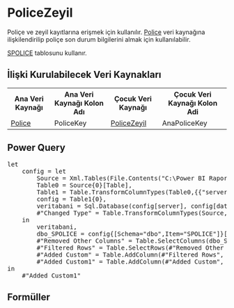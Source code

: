 <h1>PoliceZeyil</h1>
Poliçe ve zeyil kayıtlarına erişmek için kullanılır. <a href="../VeriKaynaklari/Police.md">Police</a> veri kaynağına ilişkilendirilip poliçe son durum bilgilerini almak için kullanılabilir.

<a href="../Tablolar/SPOLICE.md">SPOLICE</a> tablosunu kullanır.

<h2>İlişki Kurulabilecek Veri Kaynakları</h2>
<table>
<tr>
<th>Ana Veri Kaynağı</th>
<th>Ana Veri Kaynağı Kolon Adı</th>
<th>Çocuk Veri Kaynağı</th>
<th>Çocuk Veri Kaynağı Kolon Adi</th>
</tr>
<tr>
<td><a href="../VeriKaynaklari/Police.md">Police</a></td>
<td>PoliceKey</td>
<td><a href="../VeriKaynaklari/PoliceZeyil.md">PoliceZeyil</a></td>
<td>AnaPoliceKey</td>
</tr>
</table>


<h2>Power Query</h2>
<pre>
let
	config = let
		Source = Xml.Tables(File.Contents("C:\Power BI Raporlar\config.xml")),
		Table0 = Source{0}[Table],
		Table1 = Table.TransformColumnTypes(Table0,{{"server", type text}, {"database", type text}}),
		config = Table1{0},
		veritabani = Sql.Database(config[server], config[database]),
		#"Changed Type" = Table.TransformColumnTypes(Source,{{"server", type text}, {"database", type text}})
	in
		veritabani,
		dbo_SPOLICE = config{[Schema="dbo",Item="SPOLICE"]}[Data],
		#"Removed Other Columns" = Table.SelectColumns(dbo_SPOLICE,{"YIL", "ACENTA", "BRANS", "POLICE_NO", "ZEYLKOD2", "ZEYL_KODU", "ZEYL_NO", "TECDIT_NO", "IPT_KAYIT", "BAS_TAR", "BIT_TAR", "TANZIM_TAR", "UW_YEAR", "TANZIM_YER", "KISI_SAYI", "PRIM", "TARIFE_BAS", "ACE_BOLGE_KODU", "ORTAK_NO", "ARAC_TARZ"}),
		#"Filtered Rows" = Table.SelectRows(#"Removed Other Columns", each ([IPT_KAYIT] = "I" or [IPT_KAYIT] = "K")),
		#"Added Custom" = Table.AddColumn(#"Filtered Rows", "PoliceKey", each [ACENTA]&"_"&[BRANS]&"_"&[POLICE_NO]&"_"&[TECDIT_NO]&"_"&[ZEYL_NO]),
		#"Added Custom1" = Table.AddColumn(#"Added Custom", "AnaPoliceKey", each [ACENTA]&"_"&[BRANS]&"_"&[POLICE_NO]&"_"&[TECDIT_NO]&"_   ")
in
	#"Added Custom1"
</pre>

<h2>Formüller</h2>
